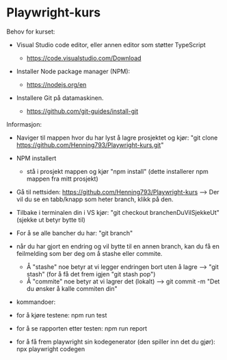 # Playwright-kurs

Behov for kurset:

- Visual Studio code editor, eller annen editor som støtter TypeScript

  - https://code.visualstudio.com/Download

- Installer Node package manager (NPM):

  - https://nodejs.org/en

- Installere Git på datamaskinen.

  - https://github.com/git-guides/install-git

Informasjon:

- Naviger til mappen hvor du har lyst å lagre prosjektet og kjør: "git clone https://github.com/Henning793/Playwright-kurs.git"

- NPM installert

  - stå i prosjekt mappen og kjør "npm install" (dette installerer npm mappen fra mitt prosjekt)

- Gå til nettsiden: https://github.com/Henning793/Playwright-kurs
  --> Der vil du se en tabb/knapp som heter branch, klikk på den.
- Tilbake i terminalen din i VS kjør: "git checkout branchenDuVilSjekkeUt" (sjekke ut betyr bytte til)
- For å se alle bancher du har: "git branch"

- når du har gjort en endring og vil bytte til en annen branch, kan du få en feilmelding som ber deg om å stashe eller commite.

  - Å "stashe" noe betyr at vi legger endringen bort uten å lagre --> "git stash" (for å få det frem igjen "git stash pop")
  - Å "commite" noe betyr at vi lagrer det (lokalt) --> git commit -m "Det du ønsker å kalle commiten din"

- kommandoer:

- for å kjøre testene: npm run test
- for å se rapporten etter testen: npm run report
- for å få frem playwright sin kodegenerator (den spiller inn det du gjør): npx playwright codegen
